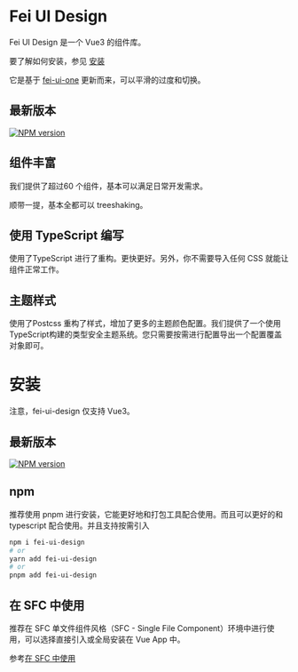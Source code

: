 # Fei UI Design

Fei UI Design 是一个 Vue3 的组件库。

要了解如何安装，参见 [安装](/guide/installation.html)

它是基于 [fei-ui-one](https://ymf930.gitee.io/fei-ui-one/#/guide) 更新而来，可以平滑的过度和切换。

## 最新版本

[![NPM version](https://img.shields.io/npm/v/fei-ui-design.svg)](https://www.npmjs.com/package/fei-ui-design)

## 组件丰富

我们提供了超过60 个组件，基本可以满足日常开发需求。

顺带一提，基本全都可以 treeshaking。

## 使用 TypeScript 编写

使用了TypeScript 进行了重构。更快更好。另外，你不需要导入任何 CSS 就能让组件正常工作。

## 主题样式

使用了Postcss 重构了样式，增加了更多的主题颜色配置。我们提供了一个使用TypeScript构建的类型安全主题系统。您只需要按需进行配置导出一个配置覆盖对象即可。

# 安装

注意，fei-ui-design 仅支持 Vue3。

## 最新版本

[![NPM version](https://img.shields.io/npm/v/fei-ui-design.svg)](https://www.npmjs.com/package/fei-ui-design)

## npm

推荐使用 pnpm 进行安装，它能更好地和打包工具配合使用。而且可以更好的和 typescript 配合使用。并且支持按需引入

```sh
npm i fei-ui-design
# or
yarn add fei-ui-design
# or
pnpm add fei-ui-design
```

## 在 SFC 中使用

推荐在 SFC 单文件组件风格（SFC - Single File Component）环境中进行使用，可以选择直接引入或全局安装在 Vue App 中。

参考[在 SFC 中使用](/guide/usage-sfc.html)
